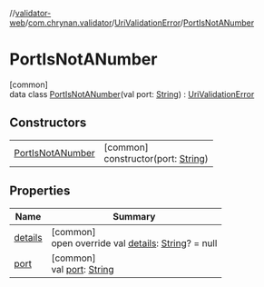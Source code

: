 //[validator-web](../../../../index.md)/[com.chrynan.validator](../../index.md)/[UriValidationError](../index.md)/[PortIsNotANumber](index.md)

# PortIsNotANumber

[common]\
data class [PortIsNotANumber](index.md)(val port: [String](https://kotlinlang.org/api/latest/jvm/stdlib/kotlin/-string/index.html)) : [UriValidationError](../index.md)

## Constructors

| | |
|---|---|
| [PortIsNotANumber](-port-is-not-a-number.md) | [common]<br>constructor(port: [String](https://kotlinlang.org/api/latest/jvm/stdlib/kotlin/-string/index.html)) |

## Properties

| Name | Summary |
|---|---|
| [details](../details.md) | [common]<br>open override val [details](../details.md): [String](https://kotlinlang.org/api/latest/jvm/stdlib/kotlin/-string/index.html)? = null |
| [port](port.md) | [common]<br>val [port](port.md): [String](https://kotlinlang.org/api/latest/jvm/stdlib/kotlin/-string/index.html) |
